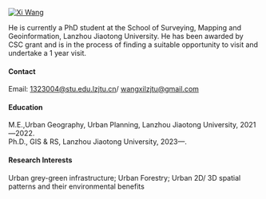 

[![Xi Wang](https://help.researchgate.net/hc/article_attachments/17825143629969)](https://www.researchgate.net/profile/Xi-Wang-232)

He is currently a PhD student at the School of Surveying, Mapping and Geoinformation, Lanzhou Jiaotong University.
He has been awarded by CSC grant and is in the process of finding a suitable opportunity to visit and undertake a 1 year visit.
#### Contact

Email: 1323004@stu.edu.lzjtu.cn/ wangxilzjtu@gmail.com


#### Education
M.E.,Urban Geography, Urban Planning, Lanzhou Jiaotong University, 2021—2022.\
Ph.D., GIS & RS, Lanzhou Jiaotong University, 2023—.

#### Research Interests
Urban grey-green infrastructure; Urban Forestry; Urban 2D/ 3D spatial patterns and their environmental benefits

